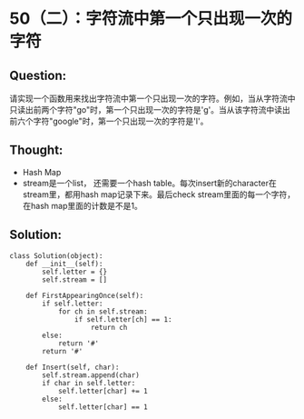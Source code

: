 # 50（二）：字符流中第一个只出现一次的字符

## Question:

请实现一个函数用来找出字符流中第一个只出现一次的字符。例如，当从字符流中只读出前两个字符"go"时，第一个只出现一次的字符是'g'。当从该字符流中读出前六个字符"google"时，第一个只出现一次的字符是'l'。

## Thought:

* Hash Map
* stream是一个list， 还需要一个hash table。每次insert新的character在stream里，都用hash map记录下来。最后check stream里面的每一个字符，在hash map里面的计数是不是1。

## Solution:

```text
class Solution(object):
    def __init__(self):
        self.letter = {}
        self.stream = []
    
    def FirstAppearingOnce(self):
        if self.letter:
            for ch in self.stream:
                if self.letter[ch] == 1:
                    return ch
        else:
            return '#'
        return '#'
        
    def Insert(self, char):
        self.stream.append(char)
        if char in self.letter:
            self.letter[char] += 1
        else:
            self.letter[char] == 1            
```



